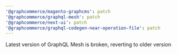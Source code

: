 ```yaml
---
'@graphcommerce/magento-graphcms': patch
'@graphcommerce/graphql-mesh': patch
'@graphcommerce/next-ui': patch
'@graphcommerce/graphql-codegen-near-operation-file': patch
---
```


Latest version of GraphQL Mesh is broken, reverting to older version
